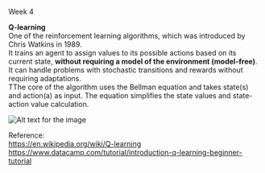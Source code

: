 Week 4

**Q-learning**
<br/>One of the reinforcement learning algorithms, which was introduced by Chris Watkins in 1989.
<br/>It trains an agent to assign values to its possible actions based on its current state, **without requiring a model of the environment (model-free)**. It can handle problems with stochastic transitions and rewards without requiring adaptations.
<br/>TThe core of the algorithm uses the Bellman equation and takes state(s) and action(a) as input. The equation simplifies the state values and state-action value calculation. 

![Alt text for the image](image_ea1f50c05d.avif)

Reference:
<br/>https://en.wikipedia.org/wiki/Q-learning
<br/>https://www.datacamp.com/tutorial/introduction-q-learning-beginner-tutorial